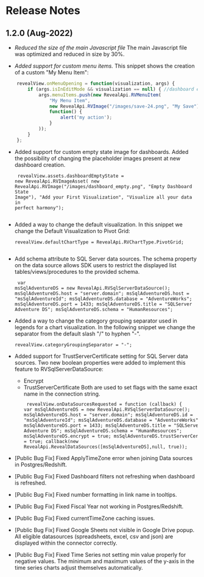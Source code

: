 # Release Notes

## 1.2.0 (Aug-2022)
- _Reduced the size of the main Javascript file_
  The main Javascript file was optimized and reduced in size by 30%.

- _Added support for custom menu items._
This snippet shows the creation of a custom "My Menu Item":
```javascript
	revealView.onMenuOpening = function(visualization, args) {
		if (args.isInEditMode && visualization == null) { //dashboard edit mode
			args.menuItems.push(new RevealApi.RVMenuItem(
				"My Menu Item",
				new RevealApi.RVImage("/images/save-24.png", "My Save"),
				function() {
					alert('my action');
				}
			));
		}
	};
```
- Added support for custom empty state image for dashboards.
Added the possibility of changing the placeholder images present at new dashboard creation.	
<code><pre>
revealView.assets.dashboardEmptyState = new RevealApi.RVImageAsset(
    new RevealApi.RVImage("/images/dashboard_empty.png", "Empty Dashboard State Image"), 
    "Add your First Visualization", 
    "Visualize all your data in perfect harmony");	
</pre></code>	

- Added a way to change the default visualization.
In this snippet we change the Default Visualization to Pivot Grid:
<code><pre>
revealView.defaultChartType = RevealApi.RVChartType.PivotGrid;	
</pre></code>			

- Add schema attribute to SQL Server data sources.
The schema property on the data source allows SDK users to restrict the displayed list tables/views/procedures to the provided schema.
<code><pre>
var msSqlAdventureDS = new RevealApi.RVSqlServerDataSource();
msSqlAdventureDS.host = "server.domain";
msSqlAdventureDS.host = "msSqlAdventureId";
msSqlAdventureDS.database = "AdventureWorks";
msSqlAdventureDS.port = 1433;
msSqlAdventureDS.title = "SQLServer Adventure DS";
msSqlAdventureDS.schema = "HumanResources";
</pre></code>	
- Added a way to change the category grouping separator used in legends for a chart visualization.
In the following snippet we change the separator from the default slash "/" to hyphen "-".
<code><pre>revealView.categoryGroupingSeparator = "-";
</pre></code> 		
- Added support for TrustServerCertificate setting for SQL Server data sources.
Two new boolean properties were added to implement this feature to RVSqlServerDataSource:
	- Encrypt
	- TrustServerCertificate
Both are used to set flags with the same exact name in the connection string.		
<code><pre>
	revealView.onDataSourcesRequested = function (callback) {
	   var msSqlAdventureDS = new RevealApi.RVSqlServerDataSource();
                msSqlAdventureDS.host = "server.domain";
		msSqlAdventureDS.id = "msSqlAdventureId";
		msSqlAdventureDS.database = "AdventureWorks";
		msSqlAdventureDS.port = 1433;
		msSqlAdventureDS.title = "SQLServer Adventure DS";
		msSqlAdventureDS.schema = "HumanResources";
                msSqlAdventureDS.encrypt = true;
                msSqlAdventureDS.trustServerCertificate = true;
       callback(new RevealApi.RevealDataSources([msSqlAdventureDS],null, true));
</pre></code>	
- [Public Bug Fix] Fixed ApplyTimeZone error when joining Data sources in Postgres/Redshift.
- [Public Bug Fix] Fixed Dashboard filters not refreshing when dashboard is refreshed.
- [Public Bug Fix] Fixed number formatting in link name in tooltips.
- [Public Bug Fix] Fixed Fiscal Year not working in Postgres/Redshift.
- [Public Bug Fix] Fixed currentTimeZone caching issues.
- [Public Bug Fix] Fixed Google Sheets not visible in Google Drive popup.
All eligible datasources (spreadsheets, excel, csv and json) are displayed within the connector correctly.			
- [Public Bug Fix] Fixed Time Series not setting min value properly for negative values.
The minimum and maximum values of the y-axis in the time series charts adjust themselves automatically.		

